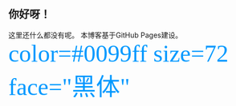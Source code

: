 ## 你好呀！

这里还什么都没有呢。
本博客基于GitHub Pages建设。
<font color=#0099ff size=7 face="黑体">color=#0099ff size=72 face="黑体"</font>
